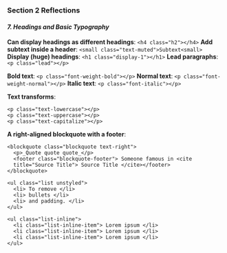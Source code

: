 ### Section 2 Reflections

#### _7. Headings and Basic Typography_

**Can display headings as different headings**: `<h4 class="h2"></h4>`
**Add subtext inside a header**: `<small class="text-muted">Subtext<small>`
**Display (huge) headings**: `<h1 class="display-1"></h1>`
**Lead paragraphs**: `<p class="lead"></p>`

**Bold text**: `<p class="font-weight-bold"></p>`
**Normal text**: `<p class="font-weight-normal"></p>`
**Italic text**: `<p class="font-italic"></p>`

**Text transforms**:
```
<p class="text-lowercase"></p>
<p class="text-uppercase"></p>
<p class="text-capitalize"></p>
```

**A right-aligned blockquote with a footer**:
```
<blockquote class="blockquote text-right">
  <p>_Quote quote quote_</p>
  <footer class="blockquote-footer"> Someone famous in <cite
  title="Source Title"> Source Title </cite></footer>
</blockquote>
```

```
<ul class="list unstyled">
  <li> To remove </li>
  <li> bullets </li>
  <li> and padding. </li>
</ul>
```

```
<ul class="list-inline">
  <li class="list-inline-item"> Lorem ipsum </li>
  <li class="list-inline-item"> Lorem ipsum </li>
  <li class="list-inline-item"> Lorem ipsum </li>
</ul>
```
